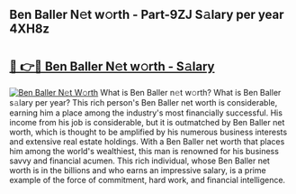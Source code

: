 ## Ben Baller N𝚎t w𝚘rth - Part-9ZJ S𝚊lary per year 4XH8z

# <h2><a href="http://gc3hs6.nevu.top/?p=Ben+Baller">🔗 👉🔴 Ben Baller N𝚎t w𝚘rth - S𝚊lary</a></h2>

[![Ben Baller N𝚎t W𝚘rth](https://i.imgur.com/Oavwk0R.jpeg)](http://gc3hs6.nevu.top/?p=Ben+Baller)
What is Ben Baller n𝚎t w𝚘rth? What is Ben Baller s𝚊lary per year?
This rich person's Ben Baller net worth is considerable, earning him a place among the industry's most financially successful. His income from his job is considerable, but it is outmatched by Ben Baller net worth, which is thought to be amplified by his numerous business interests and extensive real estate holdings. With a Ben Baller net worth that places him among the world's wealthiest, this man is renowned for his business savvy and financial acumen. This rich individual, whose Ben Baller net worth is in the billions and who earns an impressive salary, is a prime example of the force of commitment, hard work, and financial intelligence.
